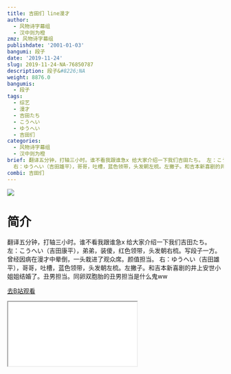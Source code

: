 ```yaml
---
title: 吉田们 line漫才
author:
  - 风物诗字幕组
  - 汉中则为橙
zmz: 风物诗字幕组
publishdate: '2001-01-03'
bangumi: 段子
date: '2019-11-24'
slug: 2019-11-24-NA-76850787
description: 段子&#8226;NA
weight: 8876.0
bangumis:
  - 段子
tags:
  - 综艺
  - 漫才
  - 吉田たち
  - こうへい
  - ゆうへい
  - 吉田们
categories:
  - 风物诗字幕组
  - 汉中则为橙
brief: 翻译五分钟，打轴三小时。谁不看我跟谁急x 给大家介绍一下我们吉田たち。 左：こうへい（吉田康平），弟弟，装傻，红色领带，头发朝右梳。写段子一方。曾经因病在漫才中晕倒，一头栽进了观众席。颜值担当。
  右：ゆうへい（吉田雄平），哥哥，吐槽，蓝色领带，头发朝左梳。左撇子。和吉本新喜剧的井上安世小姐姐结婚了。丑男担当。同卵双胞胎的丑男担当是什么鬼ww
combi: 吉田们
---
```

![](https://raw.githubusercontent.com/tcgriffith/owaraisite/master/static/tmpimg/18090dfcf0da018ae013bb29a06814e896fcb702.jpg.480.jpg)
# 简介  
翻译五分钟，打轴三小时。谁不看我跟谁急x
给大家介绍一下我们吉田たち。
左：こうへい（吉田康平），弟弟，装傻，红色领带，头发朝右梳。写段子一方。曾经因病在漫才中晕倒，一头栽进了观众席。颜值担当。
右：ゆうへい（吉田雄平），哥哥，吐槽，蓝色领带，头发朝左梳。左撇子。和吉本新喜剧的井上安世小姐姐结婚了。丑男担当。同卵双胞胎的丑男担当是什么鬼ww  

[去B站观看](https://www.bilibili.com/video/av76850787/)
<div class ="resp-container"><iframe class="testiframe" src="//player.bilibili.com/player.html?aid=76850787"", scrolling="no", allowfullscreen="true" > </iframe></div> 

